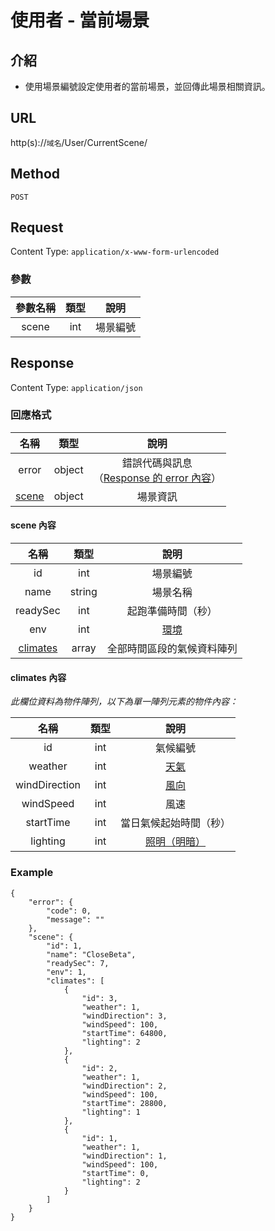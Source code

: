 # 使用者 - 當前場景

## 介紹

- 使用場景編號設定使用者的當前場景，並回傳此場景相關資訊。

## URL

http(s)://`域名`/User/CurrentScene/

## Method

`POST`

## Request

Content Type: `application/x-www-form-urlencoded`

### 參數

| 參數名稱 | 類型 | 說明 |
|:-:|:-:|:-:|
| scene | int | 場景編號 |

## Response

Content Type: `application/json`

### 回應格式

| 名稱 | 類型 | 說明 |
|:-:|:-:|:-:|
| error | object | 錯誤代碼與訊息<br>（[Response 的 error 內容](../response.md#error)） |
| [scene](#scene) | object | 場景資訊 |

#### <span id="scene">scene 內容</span>

| 名稱 | 類型 | 說明 |
|:-:|:-:|:-:|
| id | int | 場景編號 |
| name | string | 場景名稱 |
| readySec | int | 起跑準備時間（秒） |
| env | int | [環境](../codes/scene.md#env) |
| [climates](#climates) | array | 全部時間區段的氣候資料陣列 |

#### <span id="climates"> climates 內容</span>

_此欄位資料為物件陣列，以下為單一陣列元素的物件內容：_

| 名稱 | 類型 | 說明 |
|:-:|:-:|:-:|
| id | int | 氣候編號 |
| weather | int | [天氣](../codes/scene.md#weather) |
| windDirection | int | [風向](../codes/scene.md#windDirection) |
| windSpeed | int | 風速 |
| startTime | int | 當日氣候起始時間（秒） |
| lighting | int | [照明（明暗）](../codes/scene.md#lighting) |

### Example

	{
	    "error": {
	        "code": 0,
	        "message": ""
	    },
	    "scene": {
	        "id": 1,
	        "name": "CloseBeta",
	        "readySec": 7,
	        "env": 1,
	        "climates": [
	            {
	                "id": 3,
	                "weather": 1,
	                "windDirection": 3,
	                "windSpeed": 100,
	                "startTime": 64800,
	                "lighting": 2
	            },
	            {
	                "id": 2,
	                "weather": 1,
	                "windDirection": 2,
	                "windSpeed": 100,
	                "startTime": 28800,
	                "lighting": 1
	            },
	            {
	                "id": 1,
	                "weather": 1,
	                "windDirection": 1,
	                "windSpeed": 100,
	                "startTime": 0,
	                "lighting": 2
	            }
	        ]
	    }
	}